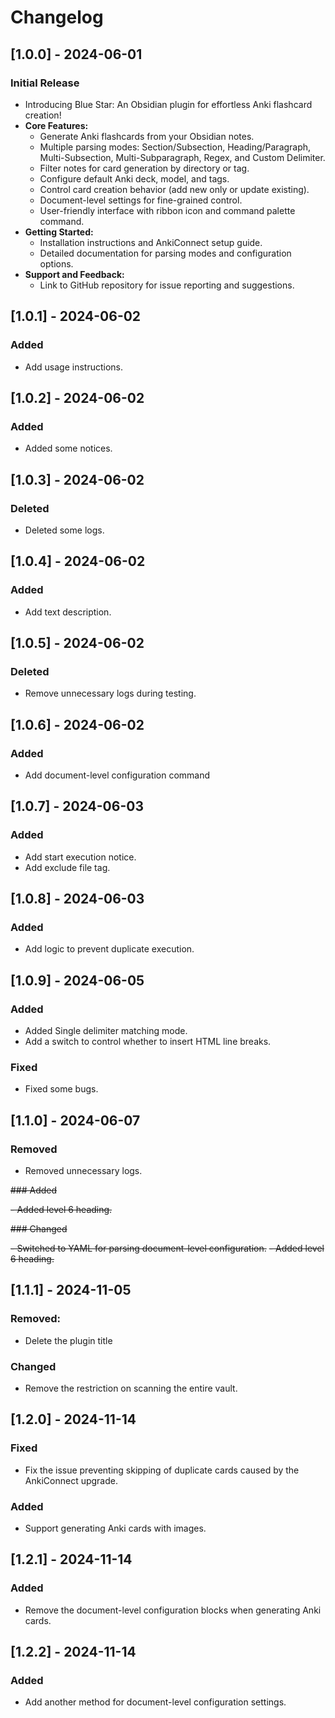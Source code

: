 # Changelog

## [1.0.0] - 2024-06-01

### Initial Release

- Introducing Blue Star: An Obsidian plugin for effortless Anki flashcard creation!
- **Core Features:**
    - Generate Anki flashcards from your Obsidian notes.
    - Multiple parsing modes: Section/Subsection, Heading/Paragraph, Multi-Subsection, Multi-Subparagraph, Regex, and Custom Delimiter.
    - Filter notes for card generation by directory or tag.
    - Configure default Anki deck, model, and tags.
    - Control card creation behavior (add new only or update existing).
    - Document-level settings for fine-grained control.
    - User-friendly interface with ribbon icon and command palette command.
- **Getting Started:**
    - Installation instructions and AnkiConnect setup guide.
    - Detailed documentation for parsing modes and configuration options.
- **Support and Feedback:**
    - Link to GitHub repository for issue reporting and suggestions.


## [1.0.1] - 2024-06-02

### Added

- Add usage instructions.


## [1.0.2] - 2024-06-02

### Added

- Added some notices.


## [1.0.3] - 2024-06-02

### Deleted

- Deleted some logs.


## [1.0.4] - 2024-06-02

### Added

- Add text description.


## [1.0.5] - 2024-06-02

### Deleted

- Remove unnecessary logs during testing.


## [1.0.6] - 2024-06-02

### Added

- Add document-level configuration command


## [1.0.7] - 2024-06-03

### Added

- Add start execution notice.
- Add exclude file tag.


## [1.0.8] - 2024-06-03

### Added

- Add logic to prevent duplicate execution.


## [1.0.9] - 2024-06-05

### Added

- Added Single delimiter matching mode.
- Add a switch to control whether to insert HTML line breaks.

### Fixed
- Fixed some bugs.


## [1.1.0] - 2024-06-07

### Removed

- Removed unnecessary logs.

~~### Added~~

~~- Added level 6 heading.~~

~~### Changed~~

~~- Switched to YAML for parsing document-level configuration.~~
~~- Added level 6 heading.~~

## [1.1.1] - 2024-11-05

### Removed:

- Delete the plugin title

### Changed

- Remove the restriction on scanning the entire vault.

## [1.2.0] - 2024-11-14

### Fixed

- Fix the issue preventing skipping of duplicate cards caused by the AnkiConnect upgrade.

### Added

- Support generating Anki cards with images.

## [1.2.1] - 2024-11-14

### Added

- Remove the document-level configuration blocks when generating Anki cards.

## [1.2.2] - 2024-11-14

### Added

- Add another method for document-level configuration settings.